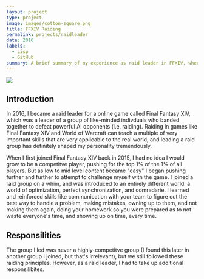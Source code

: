 ```yaml
---
layout: project
type: project
image: images/cotton-square.png
title: FFXIV Raiding
permalink: projects/raidleader
date: 2016
labels:
  - Lisp
  - GitHub
summary: A brief summary of my experience as raid leader in FFXIV, where I learned management skills, punctuality, how to make mistakes and learn from them, and to never give up.
---
```


<img class="ui image" src="{{ site.baseurl }}/images/cotton-header.png">

## Introduction

In 2016, I became a raid leader for a online game called Final Fantasy XIV, which was a leader of a group of like-minded indivduals who banded together to defeat powerful AI opponents (i.e. raiding). Raiding in games like Final Fantasy XIV and World of Warcraft can teach a multiple of very important skills that are very applicable to the real world, and leading a raid group has definitely shaped my personality tremendously.

When I first joined Final Fantasy XIV back in 2015, I had no idea I would grow to be a competitve player, pushing for the top 1% of the 1% of all players. But as low to mid level content became "easy" I began pushing further and further to attempt to challenge myself with the game. I joined a raid group on a whim, and was introduced to an entirely different world: a world of optimization, perfect synchronization, and comradarie. I learned and reinforced skills like communication with your team to figure out the best way to handle a problem, making mistakes, owning up to them, and not making them again, doing your homework so you were prepared as to not waste everyone's time, and showing up on time, every time.

## Responsilities

The group I led was never a highly-competitve group (I found this later in another group I joined, but that's irrelevant), but we still followed these raiding principles. However, as a raid leader, I had to take up additional responsilibites. 



